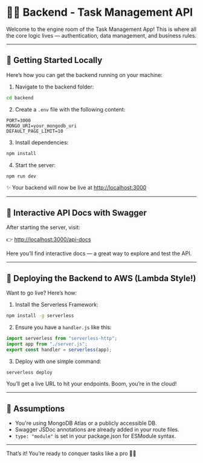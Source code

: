 # 👨‍💻 Backend - Task Management API

Welcome to the engine room of the Task Management App! This is where all the core logic lives — authentication, data management, and business rules.

---

## 🚀 Getting Started Locally

Here’s how you can get the backend running on your machine:

1. Navigate to the backend folder:

```bash
cd backend
```

2. Create a `.env` file with the following content:

```env
PORT=3000
MONGO_URI=your_mongodb_uri
DEFAULT_PAGE_LIMIT=10
```

3. Install dependencies:

```bash
npm install
```

4. Start the server:

```bash
npm run dev
```

✨ Your backend will now be live at [http://localhost:3000](http://localhost:3000)

---

## 📘 Interactive API Docs with Swagger

After starting the server, visit:

👉 [http://localhost:3000/api-docs](http://localhost:3000/api-docs)

Here you’ll find interactive docs — a great way to explore and test the API.

---

## 🚀 Deploying the Backend to AWS (Lambda Style!)

Want to go live? Here’s how:

1. Install the Serverless Framework:

```bash
npm install -g serverless
```

2. Ensure you have a `handler.js` like this:

```js
import serverless from "serverless-http";
import app from "./server.js";
export const handler = serverless(app);
```

3. Deploy with one simple command:

```bash
serverless deploy
```

You’ll get a live URL to hit your endpoints. Boom, you’re in the cloud!

---

## 🤝 Assumptions

- You're using MongoDB Atlas or a publicly accessible DB.
- Swagger JSDoc annotations are already added in your route files.
- `type: "module"` is set in your package.json for ESModule syntax.

---

That’s it! You’re ready to conquer tasks like a pro 👨‍🔧
